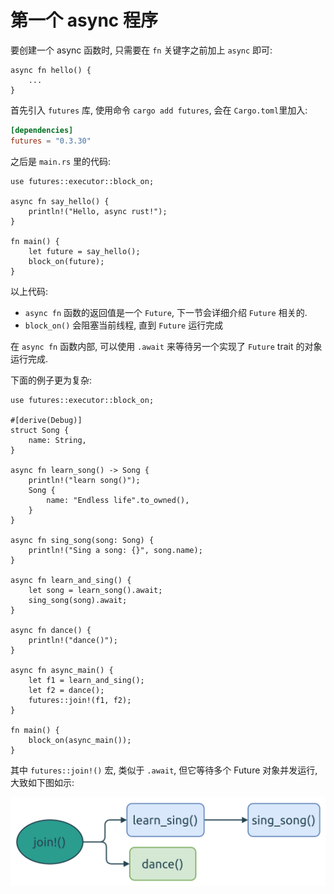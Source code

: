 # 第一个 async 程序

要创建一个 async 函数时, 只需要在 `fn` 关键字之前加上 `async` 即可:

```rust, no_run
async fn hello() {
    ...
}
```

首先引入 `futures` 库, 使用命令 `cargo add futures`, 会在 `Cargo.toml`里加入:

```toml
[dependencies]
futures = "0.3.30"
```

之后是 `main.rs` 里的代码:

```rust, ignore
use futures::executor::block_on;

async fn say_hello() {
    println!("Hello, async rust!");
}

fn main() {
    let future = say_hello();
    block_on(future);
}
```

以上代码:

- `async fn` 函数的返回值是一个 `Future`, 下一节会详细介绍 `Future` 相关的.
- `block_on()` 会阻塞当前线程, 直到 `Future` 运行完成

在 `async fn` 函数内部, 可以使用 `.await` 来等待另一个实现了 `Future` trait 的对象运行完成.

下面的例子更为复杂:

```rust, ignore
use futures::executor::block_on;

#[derive(Debug)]
struct Song {
    name: String,
}

async fn learn_song() -> Song {
    println!("learn song()");
    Song {
        name: "Endless life".to_owned(),
    }
}

async fn sing_song(song: Song) {
    println!("Sing a song: {}", song.name);
}

async fn learn_and_sing() {
    let song = learn_song().await;
    sing_song(song).await;
}

async fn dance() {
    println!("dance()");
}

async fn async_main() {
    let f1 = learn_and_sing();
    let f2 = dance();
    futures::join!(f1, f2);
}

fn main() {
    block_on(async_main());
}
```

其中 `futures::join!()` 宏, 类似于 `.await`, 但它等待多个 Future 对象并发运行, 大致如下图如示:

![futures join](assets/async-dance.svg)